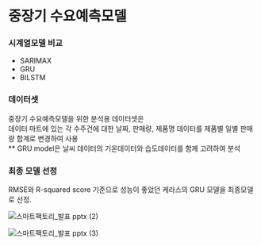 # 중장기 수요예측모델  
  
### 시계열모델 비교  
  
- SARIMAX
- GRU
- BILSTM  
  
### 데이터셋  
  
중장기 수요예측모델을 위한 분석용 데이터셋은  
데이터 마트에 있는 각 수주건에 대한 날짜, 판매량, 제품명 데이터를 제품별 일별 판매량 합계로 변경하여 사용  
** GRU model은 날씨 데이터의 기온데이터와 습도데이터를 함께 고려하여 분석  
  
### 최종 모델 선정  
  
RMSE와 R-squared score 기준으로 성능이 좋았던 케라스의 GRU 모델을 최종모델로 선정.
  
  
![스마트팩토리_발표 pptx (2)](https://user-images.githubusercontent.com/86215668/146763791-ebcb025a-14b4-4d1e-959f-ac96597d9943.jpg)
  
![스마트팩토리_발표 pptx (3)](https://user-images.githubusercontent.com/86215668/146763807-4b50c4ae-edc1-45d1-8017-0a1f2363ebe4.jpg)
